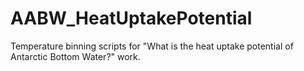 # AABW_HeatUptakePotential

Temperature binning scripts for "What is the heat uptake potential of Antarctic Bottom Water?" work.

